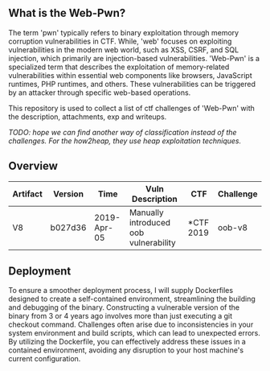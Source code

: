 ## What is the Web-Pwn?

The term 'pwn' typically refers to binary exploitation through memory corruption vulnerabilities in CTF. While, 'web' focuses on exploiting vulnerabilities in the modern web world, such as XSS, CSRF, and SQL injection, which primarily are injection-based vulnerabilities. 'Web-Pwn' is a specialized term that describes the exploitation of memory-related vulnerabilities within essential web components like browsers, JavaScript runtimes, PHP runtimes, and others. These vulnerabilities can be triggered by an attacker through specific web-based operations.

This repository is used to collect a list of ctf challenges of 'Web-Pwn' with the description, attachments, exp and writeups.

*TODO: hope we can find another way of classification instead of the challenges. For the how2heap, they use heap exploitation techniques.*


## Overview

| Artifact | Version | Time        | Vuln Description                      | CTF        | Challenge |
| -------- | ------- | ----------- | ------------------------------------- | ---------- | --------- |
| V8       | b027d36 | 2019-Apr-05 | Manually introduced oob vulnerability | \*CTF 2019 | oob-v8    |


## Deployment

To ensure a smoother deployment process, I will supply Dockerfiles designed to create a self-contained environment, streamlining the building and debugging of the binary. Constructing a vulnerable version of the binary from 3 or 4 years ago involves more than just executing a git checkout command. Challenges often arise due to inconsistencies in your system environment and build scripts, which can lead to unexpected errors. By utilizing the Dockerfile, you can effectively address these issues in a contained environment, avoiding any disruption to your host machine's current configuration.